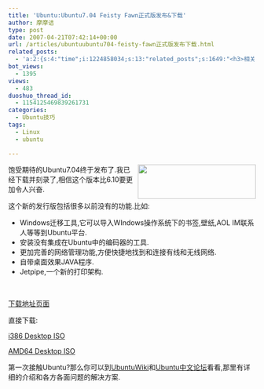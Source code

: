 ```yaml
---
title: 'Ubuntu:Ubuntu7.04 Feisty Fawn正式版发布&下载'
author: 摩摩诘
type: post
date: 2007-04-21T07:42:14+00:00
url: /articles/ubuntuubuntu704-feisty-fawn正式版发布下载.html
related_posts:
  - 'a:2:{s:4:"time";i:1224858034;s:13:"related_posts";s:1649:"<h3>相关日志</h3><ul class="related_post"><li><a href="http://www.digglife.cn/articles/recordmydesktop.html" title="Linux平台屏幕录像工具RecordMyDesktop">Linux平台屏幕录像工具RecordMyDesktop</a></li><li><a href="http://www.digglife.cn/articles/ubuntu%e6%9c%80%e7%ae%80%e5%8d%95%e7%9a%84ubuntu%e5%ae%89%e8%a3%85%e5%b7%a5%e5%85%b7wubiwindows-xp.html" title="Ubuntu:最简单的Ubuntu安装工具:Wubi(Windows XP)">Ubuntu:最简单的Ubuntu安装工具:Wubi(Windows XP)</a></li><li><a href="http://www.digglife.cn/articles/ubuntu17%e6%ac%beubuntu%e6%96%b0%e6%89%8b%e5%bf%85%e5%a4%87%e7%9a%84%e8%b6%85%e9%85%b7%e8%bd%af%e4%bb%b6part2.html" title="Ubuntu:17款Ubuntu新手必备的超酷软件(Part.2)">Ubuntu:17款Ubuntu新手必备的超酷软件(Part.2)</a></li><li><a href="http://www.digglife.cn/articles/ubuntu17%e6%ac%beubuntu%e6%96%b0%e6%89%8b%e5%bf%85%e5%a4%87%e7%9a%84%e8%b6%85%e9%85%b7%e8%bd%af%e4%bb%b6part1.html" title="Ubuntu:17款Ubuntu新手必备的超酷软件(Part.1)">Ubuntu:17款Ubuntu新手必备的超酷软件(Part.1)</a></li><li><a href="http://www.digglife.cn/articles/windows-linux-file-system.html" title="4款免费软件让你在Windows下访问Linux文件系统">4款免费软件让你在Windows下访问Linux文件系统</a></li><li><a href="http://www.digglife.cn/articles/how-to-install-kde40-in-ubuntu.html" title="如何在Ubuntu 7.10下安装KDE 4.0">如何在Ubuntu 7.10下安装KDE 4.0</a></li><li><a href="http://www.digglife.cn/articles/ubuntu-emagazine-full-circle-4.html" title="Ubuntu电子杂志《Full Circle》第4期上线">Ubuntu电子杂志《Full Circle》第4期上线</a></li></ul>";}'
bot_views:
  - 1395
views:
  - 483
duoshuo_thread_id:
  - 1154125469839261731
categories:
  - Ubuntu技巧
tags:
  - Linux
  - ubuntu

---
```

<a href="https://www.digglife.net/wp-content/uploads/3/379/2007/04/windowslivewriterubuntuubuntu7.04feistyfawn-dcf3ubuntu-logo7.png" atomicselection="true"><img style="border-right: 0px; border-top: 0px; border-left: 0px; border-bottom: 0px" height="70" src="https://www.digglife.net/wp-content/uploads/3/379/2007/04/windowslivewriterubuntuubuntu7.04feistyfawn-dcf3ubuntu-logo-thumb5.png" width="240" align="right" border="0" /></a> 

饱受期待的Ubuntu7.04终于发布了.我已经下载并刻录了,相信这个版本比6.10要更加令人兴奋.

这个新的发行版包括很多以前没有的功能.比如:

  * Windows迁移工具,它可以导入WIndows操作系统下的书签,壁纸,AOL IM联系人等等到Ubuntu平台.
  * 安装没有集成在Ubuntu中的编码器的工具.
  * 更加完善的网络管理功能,方便快捷地找到和连接有线和无线网络.
  * 自带桌面效果JAVA程序.
  * Jetpipe,一个新的打印架构.

&nbsp;

[下载地址页面][1] 

直接下载: 

[i386 Desktop ISO][2] 

[AMD64 Desktop ISO][3] 

第一次接触Ubuntu?那么你可以到[UbuntuWiki][4]和[Ubuntu中文论坛][5]看看,那里有详细的介绍和各方各面问题的解决方案.

 [1]: http://releases.ubuntu.com/7.04/
 [2]: http://releases.ubuntu.com/7.04/ubuntu-7.04-desktop-i386.iso
 [3]: http://releases.ubuntu.com/7.04/ubuntu-7.04-desktop-amd64.iso
 [4]: http://wiki.ubuntu.org.cn/
 [5]: http://forum.ubuntu.org.cn
